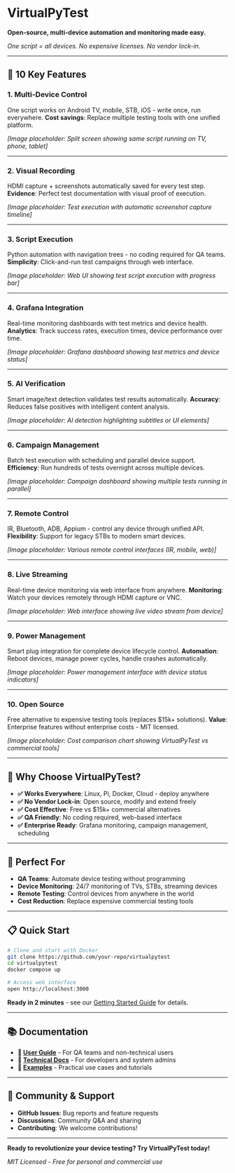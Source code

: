 # VirtualPyTest

**Open-source, multi-device automation and monitoring made easy.**

*One script = all devices. No expensive licenses. No vendor lock-in.*

---

## 🎯 **10 Key Features**

### 1. **Multi-Device Control**
One script works on Android TV, mobile, STB, iOS - write once, run everywhere.
**Cost savings**: Replace multiple testing tools with one unified platform.

*[Image placeholder: Split screen showing same script running on TV, phone, tablet]*

---

### 2. **Visual Recording** 
HDMI capture + screenshots automatically saved for every test step.
**Evidence**: Perfect test documentation with visual proof of execution.

*[Image placeholder: Test execution with automatic screenshot capture timeline]*

---

### 3. **Script Execution**
Python automation with navigation trees - no coding required for QA teams.
**Simplicity**: Click-and-run test campaigns through web interface.

*[Image placeholder: Web UI showing test script execution with progress bar]*

---

### 4. **Grafana Integration**
Real-time monitoring dashboards with test metrics and device health.
**Analytics**: Track success rates, execution times, device performance over time.

*[Image placeholder: Grafana dashboard showing test metrics and device status]*

---

### 5. **AI Verification**
Smart image/text detection validates test results automatically.
**Accuracy**: Reduces false positives with intelligent content analysis.

*[Image placeholder: AI detection highlighting subtitles or UI elements]*

---

### 6. **Campaign Management**
Batch test execution with scheduling and parallel device support.
**Efficiency**: Run hundreds of tests overnight across multiple devices.

*[Image placeholder: Campaign dashboard showing multiple tests running in parallel]*

---

### 7. **Remote Control**
IR, Bluetooth, ADB, Appium - control any device through unified API.
**Flexibility**: Support for legacy STBs to modern smart devices.

*[Image placeholder: Various remote control interfaces (IR, mobile, web)]*

---

### 8. **Live Streaming**
Real-time device monitoring via web interface from anywhere.
**Monitoring**: Watch your devices remotely through HDMI capture or VNC.

*[Image placeholder: Web interface showing live video stream from device]*

---

### 9. **Power Management**
Smart plug integration for complete device lifecycle control.
**Automation**: Reboot devices, manage power cycles, handle crashes automatically.

*[Image placeholder: Power management interface with device status indicators]*

---

### 10. **Open Source**
Free alternative to expensive testing tools (replaces $15k+ solutions).
**Value**: Enterprise features without enterprise costs - MIT licensed.

*[Image placeholder: Cost comparison chart showing VirtualPyTest vs commercial tools]*

---

## 🚀 **Why Choose VirtualPyTest?**

- **✅ Works Everywhere**: Linux, Pi, Docker, Cloud - deploy anywhere
- **✅ No Vendor Lock-in**: Open source, modify and extend freely  
- **✅ Cost Effective**: Free vs $15k+ commercial alternatives
- **✅ QA Friendly**: No coding required, web-based interface
- **✅ Enterprise Ready**: Grafana monitoring, campaign management, scheduling

---

## 🎯 **Perfect For**

- **QA Teams**: Automate device testing without programming
- **Device Monitoring**: 24/7 monitoring of TVs, STBs, streaming devices
- **Remote Testing**: Control devices from anywhere in the world
- **Cost Reduction**: Replace expensive commercial testing tools

---

## 📋 **Quick Start**

```bash
# Clone and start with Docker
git clone https://github.com/your-repo/virtualpytest
cd virtualpytest
docker compose up

# Access web interface
open http://localhost:3000
```

**Ready in 2 minutes** - see our [Getting Started Guide](user/getting-started.md) for details.

---

## 📚 **Documentation**

- **🎯 [User Guide](user/)** - For QA teams and non-technical users
- **🔧 [Technical Docs](technical/)** - For developers and system admins
- **📝 [Examples](examples/)** - Practical use cases and tutorials

---

## 🤝 **Community & Support**

- **GitHub Issues**: Bug reports and feature requests
- **Discussions**: Community Q&A and sharing
- **Contributing**: We welcome contributions!

---

**Ready to revolutionize your device testing? Try VirtualPyTest today!**

*MIT Licensed - Free for personal and commercial use*
